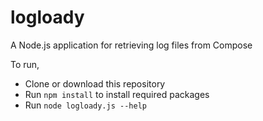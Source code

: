 # logloady
A Node.js application for retrieving log files from Compose

To run, 

* Clone or download this repository
* Run `npm install` to install required packages
* Run `node logloady.js --help`
